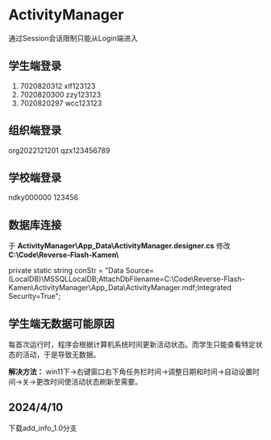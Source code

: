 # ActivityManager
通过Session会话限制只能从Login端进入
## 学生端登录
1. 7020820312 xlf123123
2. 7020820300 zzy123123 
3. 7020820297 wcc123123
## 组织端登录
org2022121201
qzx123456789
## 学校端登录
ndky000000
123456
## 数据库连接
于 **ActivityManager\App_Data\ActivityManager.designer.cs** 修改 **C:\\Code\\Reverse-Flash-Kamen\\**

private static string conStr = "Data Source=(LocalDB)\\MSSQLLocalDB;AttachDbFilename=C:\\Code\\Reverse-Flash-Kamen\\ActivityManager\\App_Data\\ActivityManager.mdf;Integrated Security=True";
## 学生端无数据可能原因
每首次运行时，程序会根据计算机系统时间更新活动状态。而学生只能查看特定状态的活动，于是导致无数据。

**解决方法：** 
win11下->右键窗口右下角任务栏时间->调整日期和时间->自动设置时间->关->更改时间使活动状态刷新至需要。
## 2024/4/10
下载add_info_1.0分支
